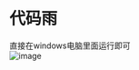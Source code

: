 # 代码雨
直接在windows电脑里面运行即可  
![image](https://github.com/user-attachments/assets/ca784ae5-13ea-4183-ac50-33896aa9fe04)  


